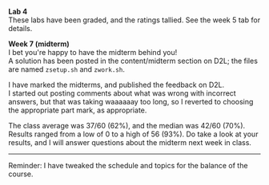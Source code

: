 **Lab 4**  
These labs have been graded, and the ratings tallied.
See the week 5 tab for details.

**Week 7 (midterm)**  
I bet you're happy to have the midterm behind you!  
A solution has been posted in the content/midterm section on D2L;
the files are named `zsetup.sh` and `zwork.sh`.

I have marked the midterms, and published the feedback on D2L.  
I started out posting comments about what was wrong with incorrect
answers, but that was taking waaaaaay too long, so I reverted to
choosing the appropriate part mark, as appropriate.

The class average was 37/60 (62%), and the median was 42/60 (70%).
Results ranged from a low of 0 to a high of 56 (93%).
Do take a look at your results, and I will answer questions about
the midterm next week in class.

-------------------

Reminder: I have tweaked the schedule and topics for the balance
of the course.

